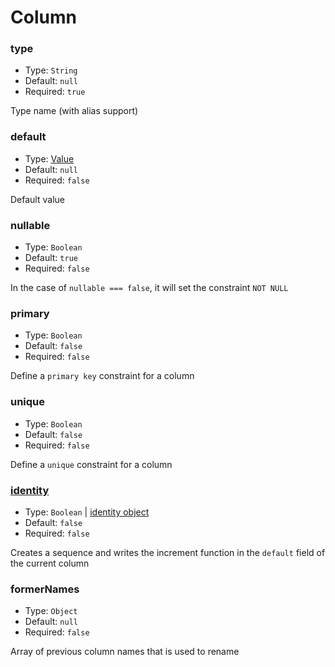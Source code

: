 # Column

### type

- Type: `String`
- Default: `null`
- Required: `true`

Type name (with alias support)

### default

- Type: [Value](metadata/column-value.md)
- Default: `null`
- Required: `false`

Default value

### nullable

- Type: `Boolean`
- Default: `true`
- Required: `false`

In the case of `nullable === false`, it will set the constraint `NOT NULL`

### primary

- Type: `Boolean`
- Default: `false`
- Required: `false`

Define a `primary key` constraint for a column

### unique

- Type: `Boolean`
- Default: `false`
- Required: `false`

Define a `unique` constraint for a column

### [identity](metadata/identity.md)

- Type: `Boolean` | [identity object](metadata/identity.md)
- Default: `false`
- Required: `false`

Creates a sequence and writes the increment function in the `default` field of the current column

### formerNames

- Type: `Object`
- Default: `null`
- Required: `false`

Array of previous column names that is used to rename
